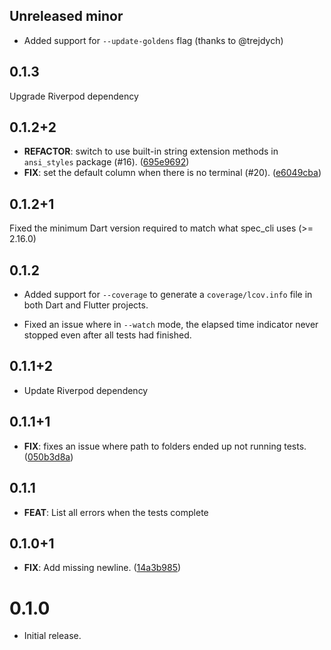 ## Unreleased minor

- Added support for `--update-goldens` flag (thanks to @trejdych)

## 0.1.3

Upgrade Riverpod dependency

## 0.1.2+2

 - **REFACTOR**: switch to use built-in string extension methods in `ansi_styles` package (#16). ([695e9692](https://github.com/invertase/spec/commit/695e9692325ec8cd47e09216b8ea7e16f2e26187))
 - **FIX**: set the default column when there is no terminal (#20). ([e6049cba](https://github.com/invertase/spec/commit/e6049cba060ec61d452496c93c2f0cb347b41a9e))

## 0.1.2+1

Fixed the minimum Dart version required to match what spec_cli uses (>= 2.16.0)

## 0.1.2

- Added support for `--coverage` to generate a `coverage/lcov.info`
  file in both Dart and Flutter projects.

- Fixed an issue where in `--watch` mode, the elapsed time indicator
  never stopped even after all tests had finished.
 
## 0.1.1+2

 - Update Riverpod dependency

## 0.1.1+1

 - **FIX**: fixes an issue where path to folders ended up not running tests. ([050b3d8a](https://github.com/invertase/spec/commit/050b3d8a413d9b328110b7d2e9efadb8a2201a4a))

## 0.1.1

- **FEAT**: List all errors when the tests complete

## 0.1.0+1

 - **FIX**: Add missing newline. ([14a3b985](https://github.com/invertase/spec/commit/14a3b985b7ee2586ca3b5f1528ef05d22670f75c))

# 0.1.0

- Initial release.